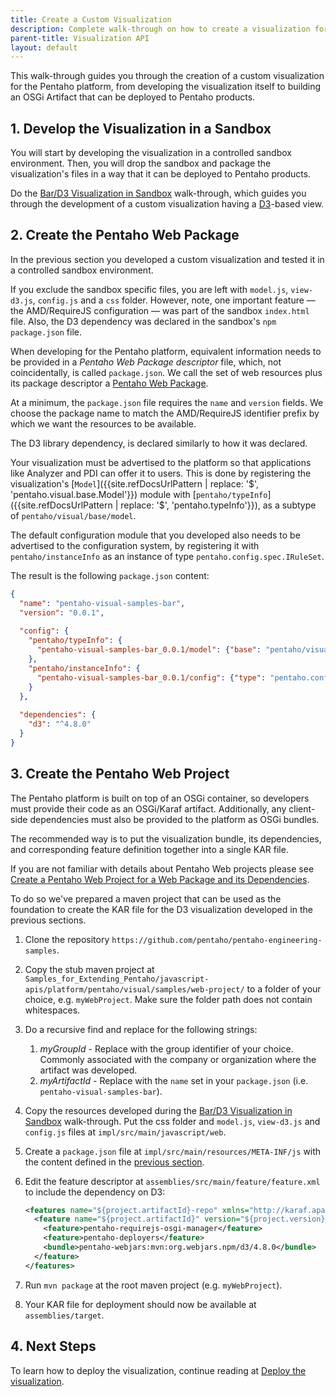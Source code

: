 ```yaml
---
title: Create a Custom Visualization
description: Complete walk-through on how to create a visualization for the Pentaho platform.
parent-title: Visualization API
layout: default
---
```


This walk-through guides you through the creation of a custom visualization for the Pentaho platform, 
from developing the visualization itself to building an OSGi Artifact that can be deployed to Pentaho products.

## 1. Develop the Visualization in a Sandbox

You will start by developing the visualization in a controlled sandbox environment.
Then, you will drop the sandbox and package the visualization's files in a way that
it can be deployed to Pentaho products.

Do the [Bar/D3 Visualization in Sandbox](samples/bar-d3-sandbox) walk-through, 
which guides you through the development of a custom visualization having a [D3](https://d3js.org/)-based view.

## 2. Create the Pentaho Web Package

In the previous section you developed a custom visualization and tested it in a controlled sandbox environment.

If you exclude the sandbox specific files, 
you are left with `model.js`, `view-d3.js`, `config.js` and a `css` folder.
However, note, one important feature — the AMD/RequireJS configuration — was part of the sandbox `index.html` file.
Also, the D3 dependency was declared in the sandbox's `npm` `package.json` file.
 
When developing for the Pentaho platform, 
equivalent information needs to be provided in a _Pentaho Web Package descriptor_ file, 
which, not coincidentally, is called `package.json`.
We call the set of web resources plus its package descriptor a [Pentaho Web Package](../web-package).

At a minimum, the `package.json` file requires the `name` and `version` fields.
We choose the package name to match the AMD/RequireJS identifier prefix by which we want the resources to be available.

The D3 library dependency, is declared similarly to how it was declared.

Your visualization must be advertised to the platform so that applications like Analyzer and PDI can offer it to users.
This is done by registering 
the visualization's [`Model`]({{site.refDocsUrlPattern | replace: '$', 'pentaho.visual.base.Model'}}) module
with [`pentaho/typeInfo`]({{site.refDocsUrlPattern | replace: '$', 'pentaho.typeInfo'}}),
as a subtype of `pentaho/visual/base/model`.

The default configuration module that you developed also needs to be advertised to the configuration system,
by registering it with `pentaho/instanceInfo` as an instance of type `pentaho.config.spec.IRuleSet`.

The result is the following `package.json` content:

```json
{ 
  "name": "pentaho-visual-samples-bar",
  "version": "0.0.1",
  
  "config": {
    "pentaho/typeInfo": {
      "pentaho-visual-samples-bar_0.0.1/model": {"base": "pentaho/visual/base/model"}
    },
    "pentaho/instanceInfo": {
      "pentaho-visual-samples-bar_0.0.1/config": {"type": "pentaho.config.spec.IRuleSet"}
    }
  },
  
  "dependencies": {
    "d3": "^4.8.0"
  }
}
```

## 3. Create the Pentaho Web Project

The Pentaho platform is built on top of an OSGi container, 
so developers must provide their code as an OSGi/Karaf artifact. 
Additionally, any client-side dependencies must also be provided to the platform as OSGi bundles.

The recommended way is to put the visualization bundle, its dependencies, 
and corresponding feature definition together into a single KAR file.

If you are not familiar with  details about Pentaho Web projects please see [Create a Pentaho Web Project for a Web Package and its Dependencies](../web-project).

To do so we've prepared a maven project that can be used as the foundation to create the KAR file for the
D3 visualization developed in the previous sections.

1. Clone the repository `https://github.com/pentaho/pentaho-engineering-samples`.
1. Copy the stub maven project at `Samples_for_Extending_Pentaho/javascript-apis/platform/pentaho/visual/samples/web-project/` to a folder of your choice, e.g. `myWebProject`. Make sure the folder path does not contain whitespaces. 
1. Do a recursive find and replace for the following strings:
   1. _myGroupId_ - Replace with the group identifier of your choice. Commonly associated with the company or organization where the artifact was developed.
   1. _myArtifactId_ - Replace with the `name` set in your `package.json` (i.e. `pentaho-visual-samples-bar`).
1. Copy the resources developed during the [Bar/D3 Visualization in Sandbox](samples/bar-d3-sandbox) walk-through. Put the css folder and `model.js`, `view-d3.js` and `config.js` files at `impl/src/main/javascript/web`.
1. Create a `package.json` file at `impl/src/main/resources/META-INF/js` with the content defined in the [previous section](#2-create-the-pentaho-web-package).
1. Edit the feature descriptor at `assemblies/src/main/feature/feature.xml` to include the dependency on D3:
   
   ```xml
   <features name="${project.artifactId}-repo" xmlns="http://karaf.apache.org/xmlns/features/v1.2.1">
     <feature name="${project.artifactId}" version="${project.version}">
       <feature>pentaho-requirejs-osgi-manager</feature>
       <feature>pentaho-deployers</feature>
       <bundle>pentaho-webjars:mvn:org.webjars.npm/d3/4.8.0</bundle>
     </feature>
   </features>
   ```
1. Run `mvn package` at the root maven project (e.g. `myWebProject`).
1. Your KAR file for deployment should now be available at `assemblies/target`.


## 4. Next Steps

To learn how to deploy the visualization,
continue reading at [Deploy the visualization](.#deploying-the-visualization).

